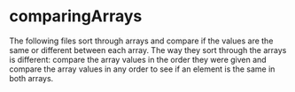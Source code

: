 # comparingArrays
The following files sort through arrays and compare if the values are the same or different between each array. The way they sort through the arrays is different: compare the array values in the order they were given and compare the array values in any order to see if an element is the same in both arrays. 
